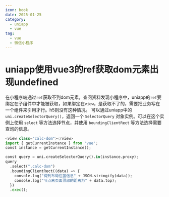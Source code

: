 ```yaml
---
icon: book
date: 2025-01-25
category:
  - uniapp
  - vue
tag:
  - vue
  - 微信小程序
---
```


# uniapp使用vue3的ref获取dom元素出现undefined

在小程序端通过`ref`获取不到dom元素，查阅资料发现小程序中，uniapp的`ref`要绑定在子组件中才能被获取，如果绑定在`view`，是获取不了的，需要把业务写在一个组件来引用才行。h5则没有这种情况。
可以通过uniapp中的`uni.createSelectorQuery()`，返回一个 `SelectorQuery` 对象实例。可以在这个实例上使用 `select` 等方法选择节点，并使用 `boundingClientRect` 等方法选择需要查询的信息。

```python
<view class="calc-dom"></view>
import { getCurrentInstance } from 'vue';
const instance = getCurrentInstance();

const query = uni.createSelectorQuery().in(instance.proxy);
query
  .select(".calc-dom")
  .boundingClientRect((data) => {
    console.log("得到布局位置信息" + JSON.stringify(data));
    console.log("节点离页面顶部的距离为" + data.top);
  })
  .exec();

```
